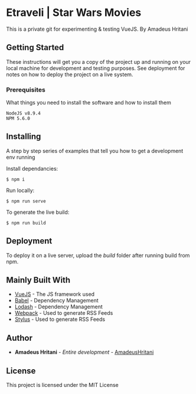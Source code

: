 # Etraveli | Star Wars Movies

This is a private git for experimenting & testing VueJS.
By Amadeus Hritani

## Getting Started

These instructions will get you a copy of the project up and running on your local machine for development and testing purposes. See deployment for notes on how to deploy the project on a live system.

### Prerequisites

What things you need to install the software and how to install them

```
NodeJS v8.9.4
NPM 5.6.0
```

## Installing

A step by step series of examples that tell you how to get a development env running

Install dependancies:

```
$ npm i
```

Run locally:

```
$ npm run serve
```

To generate the live build:

```
$ npm run build
```

## Deployment

To deploy it on a live server, upload the *build* folder after running build from npm.

## Mainly Built With

* [VueJS](https://vuejs.org/) - The JS framework used
* [Babel](https://babeljs.io/) - Dependency Management
* [Lodash](https://lodash.com/) - Dependency Management
* [Webpack](https://webpack.js.org/) - Used to generate RSS Feeds
* [Stylus](http://stylus-lang.com/) - Used to generate RSS Feeds

## Author

* **Amadeus Hritani** - *Entire development* - [AmadeusHritani](https://github.com/AmadeusHritani)

## License

This project is licensed under the MIT License

